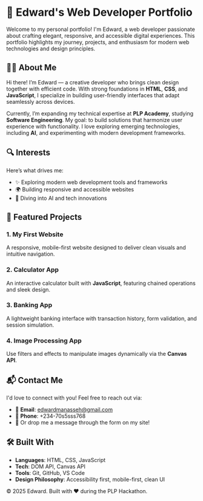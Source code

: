 # 🌟 Edward's Web Developer Portfolio

Welcome to my personal portfolio! I'm Edward, a web developer passionate about crafting elegant, responsive, and accessible digital experiences. This portfolio highlights my journey, projects, and enthusiasm for modern web technologies and design principles.

## 🧑‍💻 About Me

Hi there! I’m Edward — a creative developer who brings clean design together with efficient code. With strong foundations in **HTML**, **CSS**, and **JavaScript**, I specialize in building user-friendly interfaces that adapt seamlessly across devices.

Currently, I’m expanding my technical expertise at **PLP Academy**, studying **Software Engineering**. 
My goal: to build solutions that harmonize user experience with functionality. I love exploring emerging technologies, including **AI**, and experimenting with modern development frameworks.

## 🔍 Interests

Here’s what drives me:

- ✨ Exploring modern web development tools and frameworks  
- 🌍 Building responsive and accessible websites  
- 🤖 Diving into AI and tech innovations  

## 🚀 Featured Projects

### 1. **My First Website**
A responsive, mobile-first website designed to deliver clean visuals and intuitive navigation.

### 2. **Calculator App**
An interactive calculator built with **JavaScript**, featuring chained operations and sleek design.

### 3. **Banking App**
A lightweight banking interface with transaction history, form validation, and session simulation.

### 4. **Image Processing App**
Use filters and effects to manipulate images dynamically via the **Canvas API**.

## 📬 Contact Me

I'd love to connect with you! Feel free to reach out via:

- 📧 **Email**: edwardmanasseh@gmail.com  
- 📱 **Phone**: +234-70s5sss768 
- 💬 Or drop me a message through the form on my site!

## 🛠 Built With

- **Languages**: HTML, CSS, JavaScript  
- **Tech**: DOM API, Canvas API  
- **Tools**: Git, GitHub, VS Code  
- **Design Philosophy**: Accessibility first, mobile-first, clean UI  


© 2025 Edward. Built with ❤️ during the PLP Hackathon.  

